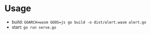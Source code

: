 
# Usage
* build: `GOARCH=wasm GOOS=js go build -o dist/alert.wasm alert.go`
* start: `go run serve.go`
